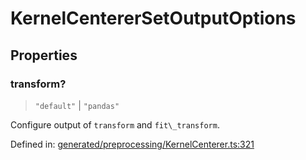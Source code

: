 # KernelCentererSetOutputOptions

## Properties

### transform?

> `"default"` \| `"pandas"`

Configure output of `transform` and `fit\_transform`.

Defined in:  [generated/preprocessing/KernelCenterer.ts:321](https://github.com/transitive-bullshit/scikit-learn-ts/blob/92ab806/packages/sklearn/src/generated/preprocessing/KernelCenterer.ts#L321)
